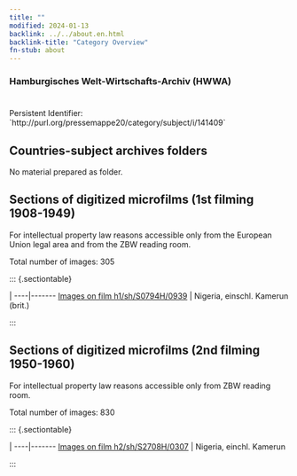 ```yaml
---
title: ""
modified: 2024-01-13
backlink: ../../about.en.html
backlink-title: "Category Overview"
fn-stub: about
---
```


### Hamburgisches Welt-Wirtschafts-Archiv (HWWA)

# 

<div class="hint">Persistent Identifier: `http://purl.org/pressemappe20/category/subject/i/141409`</div>







## Countries-subject archives folders





No material prepared as folder.



<a id="filmsections" />

## Sections of digitized microfilms (1st filming 1908-1949)

<p>For intellectual property law reasons accessible only from the European Union legal area and from the ZBW reading room.</p>



<p>Total number of images: 305</p>




::: {.sectiontable}

 | 
----|-------
<a class="btn" href="https://pm20.zbw.eu/film/h1/sh/S0794H/0939" rel="nofollow">Images on film h1/sh/S0794H/0939</a> | Nigeria, einschl. Kamerun (brit.)


:::




## Sections of digitized microfilms (2nd filming 1950-1960)

<p>For intellectual property law reasons accessible only from ZBW reading room.</p>



<p>Total number of images: 830</p>




::: {.sectiontable}

 | 
----|-------
<a class="btn" href="https://pm20.zbw.eu/film/h2/sh/S2708H/0307" rel="nofollow">Images on film h2/sh/S2708H/0307</a> | Nigeria, einchl. Kamerun


:::
















